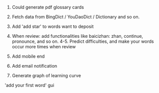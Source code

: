 1. Could generate pdf glossary cards
2. Fetch data from BingDict / YouDaoDict / Dictionary and so on.
3. Add 'add star' to words want to deposit
4. When review: add functionalities like baicizhan: zhan, continue, pronounce, and so on.
4-5. Predict difficulties, and make your words occur more times when review

5. Add mobile end
6. Add email notification

7. Generate graph of learning curve


'add your first word' gui
